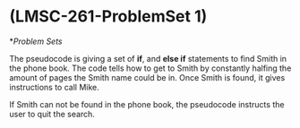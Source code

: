 #  (LMSC-261-ProblemSet 1)
 \**Problem Sets*
 
The pseudocode is giving a set of **if**, and **else if** statements to find Smith in the phone book. The code tells how to get to Smith by constantly halfing the amount of pages the Smith name could be in. Once Smith is found, it gives instructions to call Mike.
 </p>  If Smith can not be found in the phone book, the pseudocode instructs the user to quit the search. 

